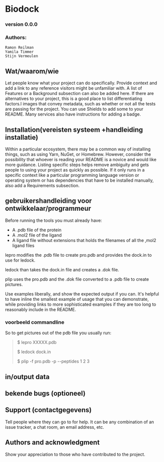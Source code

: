 # Biodock
### version 0.0.0
### Authors: 
    Ramon Reilman
    Yamila Timmer
    Stijn Vermeulen

## Wat/waarom/wie
Let people know what your project can do specifically. Provide context and add a link to any reference visitors might be unfamiliar with. A list of Features or a Background subsection can also be added here. If there are alternatives to your project, this is a good place to list differentiating factors.l images that convey metadata, such as whether or not all the tests are passing for the project. You can use Shields to add some to your README. Many services also have instructions for adding a badge.

## Installation(vereisten systeem +handleiding installatie)
Within a particular ecosystem, there may be a common way of installing things, such as using Yarn, NuGet, or Homebrew. However, consider the possibility that whoever is reading your README is a novice and would like more guidance. Listing specific steps helps remove ambiguity and gets people to using your project as quickly as possible. If it only runs in a specific context like a particular programming language version or operating system or has dependencies that have to be installed manually, also add a Requirements subsection.

## gebruikershandleiding voor ontwikkelaar/programmeur
Before running the tools you must already have:
- A .pdb file of the protein
- A .mol2 file of the ligand
- A ligand file without extensions that holds the filenames of all the ,mol2 ligand files

lepro modifies the .pdb file to create pro.pdb and provides the dock.in to use for ledock.

ledock than takes the dock.in file and creates a .dok file.

plip uses the pro.pdb and the .dok file converted to a .pdb file to create pictures.

Use examples liberally, and show the expected output if you can. 
It's helpful to have inline the smallest example of usage that you can demonstrate, 
while providing links to more sophisticated examples if they are too long to reasonably include in the README.

### voorbeeld commandline
So to get pictures out of the pdb file you usually run:
>$ lepro XXXXX.pdb
>
>$ ledock dock.in
> 
>$ plip -f pro.pdb -p --peptides 1 2 3


## in/output data

## bekende bugs (optioneel)

## Support (contactgegevens)
Tell people where they can go to for help. It can be any combination of an issue tracker, a chat room, an email address, etc.

## Authors and acknowledgment
Show your appreciation to those who have contributed to the project.
